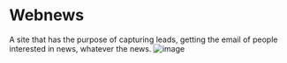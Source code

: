 # Webnews
A site that has the purpose of capturing leads, getting the email of people interested in news, whatever the news.
![image](https://user-images.githubusercontent.com/117602073/211226451-3817dd43-c9b2-4020-a6b6-415afbfda7c0.png)
